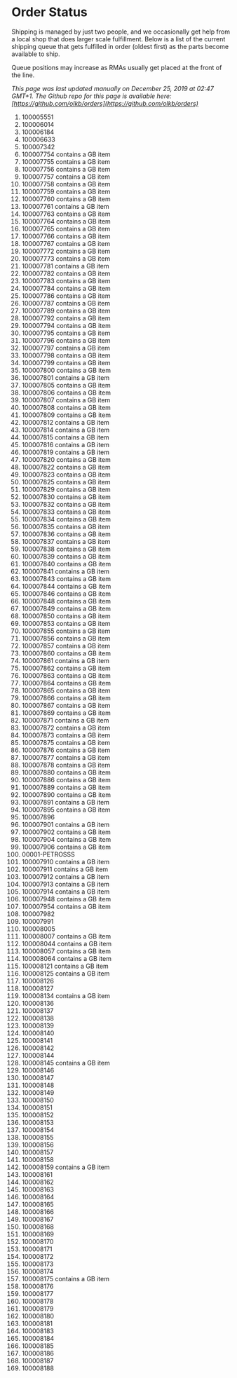 # Order Status

Shipping is managed by just two people, and we occasionally get help from a local shop that does larger scale fulfillment. Below is a list of the current shipping queue that gets fulfilled in order (oldest first) as the parts become available to ship.

Queue positions may increase as RMAs usually get placed at the front of the line.

*This page was last updated manually on December 25, 2019 at 02:47 GMT+1. The Github repo for this page is available here: [https://github.com/olkb/orders](https://github.com/olkb/orders)*

 1. 100005551
 2. 100006014
 3. 100006184
 4. 100006633
 5. 100007342
 6. 100007754 contains a GB item
 7. 100007755 contains a GB item
 8. 100007756 contains a GB item
 9. 100007757 contains a GB item
 10. 100007758 contains a GB item
 11. 100007759 contains a GB item
 12. 100007760 contains a GB item
 13. 100007761 contains a GB item
 14. 100007763 contains a GB item
 15. 100007764 contains a GB item
 16. 100007765 contains a GB item
 17. 100007766 contains a GB item
 18. 100007767 contains a GB item
 19. 100007772 contains a GB item
 20. 100007773 contains a GB item
 21. 100007781 contains a GB item
 22. 100007782 contains a GB item
 23. 100007783 contains a GB item
 24. 100007784 contains a GB item
 25. 100007786 contains a GB item
 26. 100007787 contains a GB item
 27. 100007789 contains a GB item
 28. 100007792 contains a GB item
 29. 100007794 contains a GB item
 30. 100007795 contains a GB item
 31. 100007796 contains a GB item
 32. 100007797 contains a GB item
 33. 100007798 contains a GB item
 34. 100007799 contains a GB item
 35. 100007800 contains a GB item
 36. 100007801 contains a GB item
 37. 100007805 contains a GB item
 38. 100007806 contains a GB item
 39. 100007807 contains a GB item
 40. 100007808 contains a GB item
 41. 100007809 contains a GB item
 42. 100007812 contains a GB item
 43. 100007814 contains a GB item
 44. 100007815 contains a GB item
 45. 100007816 contains a GB item
 46. 100007819 contains a GB item
 47. 100007820 contains a GB item
 48. 100007822 contains a GB item
 49. 100007823 contains a GB item
 50. 100007825 contains a GB item
 51. 100007829 contains a GB item
 52. 100007830 contains a GB item
 53. 100007832 contains a GB item
 54. 100007833 contains a GB item
 55. 100007834 contains a GB item
 56. 100007835 contains a GB item
 57. 100007836 contains a GB item
 58. 100007837 contains a GB item
 59. 100007838 contains a GB item
 60. 100007839 contains a GB item
 61. 100007840 contains a GB item
 62. 100007841 contains a GB item
 63. 100007843 contains a GB item
 64. 100007844 contains a GB item
 65. 100007846 contains a GB item
 66. 100007848 contains a GB item
 67. 100007849 contains a GB item
 68. 100007850 contains a GB item
 69. 100007853 contains a GB item
 70. 100007855 contains a GB item
 71. 100007856 contains a GB item
 72. 100007857 contains a GB item
 73. 100007860 contains a GB item
 74. 100007861 contains a GB item
 75. 100007862 contains a GB item
 76. 100007863 contains a GB item
 77. 100007864 contains a GB item
 78. 100007865 contains a GB item
 79. 100007866 contains a GB item
 80. 100007867 contains a GB item
 81. 100007869 contains a GB item
 82. 100007871 contains a GB item
 83. 100007872 contains a GB item
 84. 100007873 contains a GB item
 85. 100007875 contains a GB item
 86. 100007876 contains a GB item
 87. 100007877 contains a GB item
 88. 100007878 contains a GB item
 89. 100007880 contains a GB item
 90. 100007886 contains a GB item
 91. 100007889 contains a GB item
 92. 100007890 contains a GB item
 93. 100007891 contains a GB item
 94. 100007895 contains a GB item
 95. 100007896
 96. 100007901 contains a GB item
 97. 100007902 contains a GB item
 98. 100007904 contains a GB item
 99. 100007906 contains a GB item
 100. 00001-PETROSSS
 101. 100007910 contains a GB item
 102. 100007911 contains a GB item
 103. 100007912 contains a GB item
 104. 100007913 contains a GB item
 105. 100007914 contains a GB item
 106. 100007948 contains a GB item
 107. 100007954 contains a GB item
 108. 100007982
 109. 100007991
 110. 100008005
 111. 100008007 contains a GB item
 112. 100008044 contains a GB item
 113. 100008057 contains a GB item
 114. 100008064 contains a GB item
 115. 100008121 contains a GB item
 116. 100008125 contains a GB item
 117. 100008126
 118. 100008127
 119. 100008134 contains a GB item
 120. 100008136
 121. 100008137
 122. 100008138
 123. 100008139
 124. 100008140
 125. 100008141
 126. 100008142
 127. 100008144
 128. 100008145 contains a GB item
 129. 100008146
 130. 100008147
 131. 100008148
 132. 100008149
 133. 100008150
 134. 100008151
 135. 100008152
 136. 100008153
 137. 100008154
 138. 100008155
 139. 100008156
 140. 100008157
 141. 100008158
 142. 100008159 contains a GB item
 143. 100008161
 144. 100008162
 145. 100008163
 146. 100008164
 147. 100008165
 148. 100008166
 149. 100008167
 150. 100008168
 151. 100008169
 152. 100008170
 153. 100008171
 154. 100008172
 155. 100008173
 156. 100008174
 157. 100008175 contains a GB item
 158. 100008176
 159. 100008177
 160. 100008178
 161. 100008179
 162. 100008180
 163. 100008181
 164. 100008183
 165. 100008184
 166. 100008185
 167. 100008186
 168. 100008187
 169. 100008188